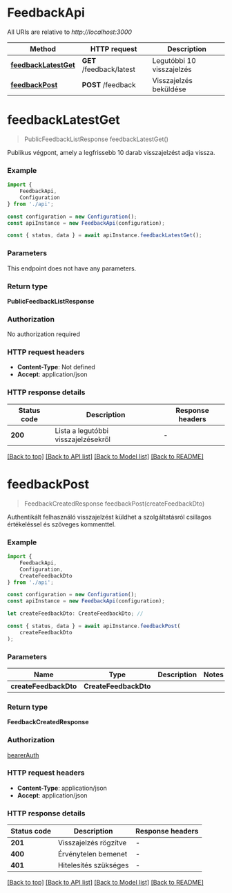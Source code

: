 # FeedbackApi

All URIs are relative to *http://localhost:3000*

|Method | HTTP request | Description|
|------------- | ------------- | -------------|
|[**feedbackLatestGet**](#feedbacklatestget) | **GET** /feedback/latest | Legutóbbi 10 visszajelzés|
|[**feedbackPost**](#feedbackpost) | **POST** /feedback | Visszajelzés beküldése|

# **feedbackLatestGet**
> PublicFeedbackListResponse feedbackLatestGet()

Publikus végpont, amely a legfrissebb 10 darab visszajelzést adja vissza.

### Example

```typescript
import {
    FeedbackApi,
    Configuration
} from './api';

const configuration = new Configuration();
const apiInstance = new FeedbackApi(configuration);

const { status, data } = await apiInstance.feedbackLatestGet();
```

### Parameters
This endpoint does not have any parameters.


### Return type

**PublicFeedbackListResponse**

### Authorization

No authorization required

### HTTP request headers

 - **Content-Type**: Not defined
 - **Accept**: application/json


### HTTP response details
| Status code | Description | Response headers |
|-------------|-------------|------------------|
|**200** | Lista a legutóbbi visszajelzésekről |  -  |

[[Back to top]](#) [[Back to API list]](../README.md#documentation-for-api-endpoints) [[Back to Model list]](../README.md#documentation-for-models) [[Back to README]](../README.md)

# **feedbackPost**
> FeedbackCreatedResponse feedbackPost(createFeedbackDto)

Authentikált felhasználó visszajelzést küldhet a szolgáltatásról csillagos értékeléssel és szöveges kommenttel.

### Example

```typescript
import {
    FeedbackApi,
    Configuration,
    CreateFeedbackDto
} from './api';

const configuration = new Configuration();
const apiInstance = new FeedbackApi(configuration);

let createFeedbackDto: CreateFeedbackDto; //

const { status, data } = await apiInstance.feedbackPost(
    createFeedbackDto
);
```

### Parameters

|Name | Type | Description  | Notes|
|------------- | ------------- | ------------- | -------------|
| **createFeedbackDto** | **CreateFeedbackDto**|  | |


### Return type

**FeedbackCreatedResponse**

### Authorization

[bearerAuth](../README.md#bearerAuth)

### HTTP request headers

 - **Content-Type**: application/json
 - **Accept**: application/json


### HTTP response details
| Status code | Description | Response headers |
|-------------|-------------|------------------|
|**201** | Visszajelzés rögzítve |  -  |
|**400** | Érvénytelen bemenet |  -  |
|**401** | Hitelesítés szükséges |  -  |

[[Back to top]](#) [[Back to API list]](../README.md#documentation-for-api-endpoints) [[Back to Model list]](../README.md#documentation-for-models) [[Back to README]](../README.md)

